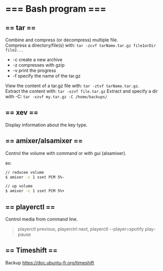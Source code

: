 # === Bash program ===

## == tar ==

Combine and compress (or decompress) multiple file.  
Compress a directory/file(s) with: `tar -zcvf tarName.tar.gz file1orDir file2...`

- -c create a new archive
- -z compresses with gzip
- -v print the progress
- -f specify the name of the tar.gz

View the content of a tar.gz file with: `tar -ztvf tarName.tar.gz`.  
Extract the content with: `tar -xzvf file.tar.gz`
Extract and specify a dir with -C: `tar -xzvf my.tar.gz -C /home/backups/`

## == xev ==

Display information about the key type.

## == amixer/alsamixer ==

Control the volume with command or with gui (alsamixer).

ex:

```bash
// reducee volume
$ amixer -c 1 sset PCM 5%-

// up volume
$ amixer -c 1 sset PCM 5%+
```

## == playerctl ==

Control media from command line.

>playerctl previous, playerctrl next, playerctl --player=spotify play-pause

## == Timeshift ==

Backup https://doc.ubuntu-fr.org/timeshift
